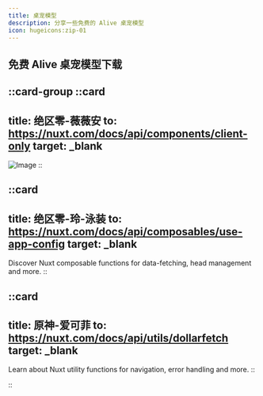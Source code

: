 ```yaml
---
title: 桌宠模型
description: 分享一些免费的 Alive 桌宠模型
icon: hugeicons:zip-01
---
```


## 免费 Alive 桌宠模型下载

::card-group
  ::card
  ---
  title: 绝区零-薇薇安
  to: https://nuxt.com/docs/api/components/client-only
  target: _blank
  ---
  ![Image](/alive/img_doc/cn/download-android.png)
  ::

  ::card
  ---
  title: 绝区零-玲-泳装
  to: https://nuxt.com/docs/api/composables/use-app-config
  target: _blank
  ---
  Discover Nuxt composable functions for data-fetching, head management and more.
  ::

  ::card
  ---
  title: 原神-爱可菲
  to: https://nuxt.com/docs/api/utils/dollarfetch
  target: _blank
  ---
  Learn about Nuxt utility functions for navigation, error handling and more.
  ::

::
